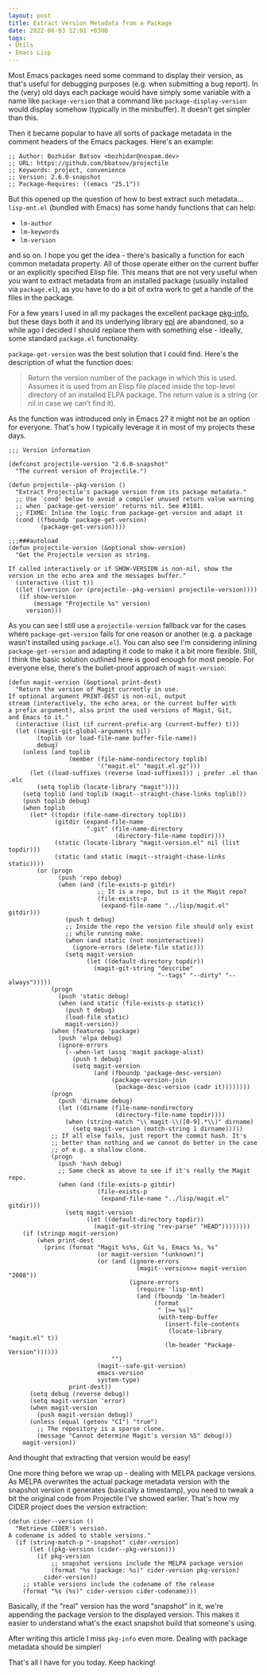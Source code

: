 ```yaml
---
layout: post
title: Extract Version Metadata from a Package
date: 2022-06-03 12:01 +0300
tags:
- Utils
- Emacs Lisp
---
```


Most Emacs packages need some command to display their version, as that's useful
for debugging purposes (e.g. when submitting a bug report). In the (very) old days each
package would have simply some variable with a name like `package-version` that a command like `package-display-version` would display somehow (typically in the minibuffer). It doesn't get simpler than this.

Then it became popular to have all sorts of package metadata in the comment headers of the Emacs packages. Here's an example:

``` emacs-lisp
;; Author: Bozhidar Batsov <bozhidar@nospam.dev>
;; URL: https://github.com/bbatsov/projectile
;; Keywords: project, convenience
;; Version: 2.6.0-snapshot
;; Package-Requires: ((emacs "25.1"))
```

But this opened up the question of how to best extract such metadata... `lisp-mnt.el` (bundled with Emacs) has some handy functions that can help:

- `lm-author`
- `lm-keywords`
- `lm-version`

and so on. I hope you get the idea - there's basically a function for each common metadata property. All of those operate either on the current buffer or an explicitly specified Elisp file. This means that are not very useful when you want to extract metadata from an installed package (usually installed via `package.el`), as you have to do a bit of extra work to get a handle of the files in the package.

For a few years I used in all my packages the excellent package [pkg-info](https://github.com/emacsorphanage/pkg-info), but these days both it and its underlying library [epl](https://github.com/cask/epl) are abandoned, so a while ago I decided I should replace them with something else - ideally, some standard `package.el` functionality.

`package-get-version` was the best solution that I could find. Here's the description of what the function does:

> Return the version number of the package in which this is used.
> Assumes it is used from an Elisp file placed inside the top-level directory of an installed ELPA package.
> The return value is a string (or nil in case we can’t find it).

As the function was introduced only in Emacs 27 it might not be an option for everyone. That's how I typically leverage it in most of my projects these days.

``` emacs-lisp
;;; Version information

(defconst projectile-version "2.6.0-snapshot"
  "The current version of Projectile.")

(defun projectile--pkg-version ()
  "Extract Projectile's package version from its package metadata."
  ;; Use `cond' below to avoid a compiler unused return value warning
  ;; when `package-get-version' returns nil. See #3181.
  ;; FIXME: Inline the logic from package-get-version and adapt it
  (cond ((fboundp 'package-get-version)
         (package-get-version))))

;;;###autoload
(defun projectile-version (&optional show-version)
  "Get the Projectile version as string.

If called interactively or if SHOW-VERSION is non-nil, show the
version in the echo area and the messages buffer."
  (interactive (list t))
  ((let ((version (or (projectile--pkg-version) projectile-version))))
   (if show-version
       (message "Projectile %s" version)
     version)))
```

As you can see I still use a `projectile-version` fallback var for the cases where
`package-get-version` fails for one reason or another (e.g. a package wasn't installed using `package.el`). You can also see I'm considering inlining `package-get-version` and adapting it code to make it a bit more flexible. Still, I think the basic solution outlined here is good enough for most people. For everyone else, there's the bullet-proof approach of `magit-version`:

``` emacs-lisp
(defun magit-version (&optional print-dest)
  "Return the version of Magit currently in use.
If optional argument PRINT-DEST is non-nil, output
stream (interactively, the echo area, or the current buffer with
a prefix argument), also print the used versions of Magit, Git,
and Emacs to it."
  (interactive (list (if current-prefix-arg (current-buffer) t)))
  (let ((magit-git-global-arguments nil)
        (toplib (or load-file-name buffer-file-name))
        debug)
    (unless (and toplib
                 (member (file-name-nondirectory toplib)
                         '("magit.el" "magit.el.gz")))
      (let ((load-suffixes (reverse load-suffixes))) ; prefer .el than .elc
        (setq toplib (locate-library "magit"))))
    (setq toplib (and toplib (magit--straight-chase-links toplib)))
    (push toplib debug)
    (when toplib
      (let* ((topdir (file-name-directory toplib))
             (gitdir (expand-file-name
                      ".git" (file-name-directory
                              (directory-file-name topdir))))
             (static (locate-library "magit-version.el" nil (list topdir)))
             (static (and static (magit--straight-chase-links static))))
        (or (progn
              (push 'repo debug)
              (when (and (file-exists-p gitdir)
                         ;; It is a repo, but is it the Magit repo?
                         (file-exists-p
                          (expand-file-name "../lisp/magit.el" gitdir)))
                (push t debug)
                ;; Inside the repo the version file should only exist
                ;; while running make.
                (when (and static (not noninteractive))
                  (ignore-errors (delete-file static)))
                (setq magit-version
                      (let ((default-directory topdir))
                        (magit-git-string "describe"
                                          "--tags" "--dirty" "--always")))))
            (progn
              (push 'static debug)
              (when (and static (file-exists-p static))
                (push t debug)
                (load-file static)
                magit-version))
            (when (featurep 'package)
              (push 'elpa debug)
              (ignore-errors
                (--when-let (assq 'magit package-alist)
                  (push t debug)
                  (setq magit-version
                        (and (fboundp 'package-desc-version)
                             (package-version-join
                              (package-desc-version (cadr it))))))))
            (progn
              (push 'dirname debug)
              (let ((dirname (file-name-nondirectory
                              (directory-file-name topdir))))
                (when (string-match "\\`magit-\\([0-9].*\\)" dirname)
                  (setq magit-version (match-string 1 dirname)))))
            ;; If all else fails, just report the commit hash. It's
            ;; better than nothing and we cannot do better in the case
            ;; of e.g. a shallow clone.
            (progn
              (push 'hash debug)
              ;; Same check as above to see if it's really the Magit repo.
              (when (and (file-exists-p gitdir)
                         (file-exists-p
                          (expand-file-name "../lisp/magit.el" gitdir)))
                (setq magit-version
                      (let ((default-directory topdir))
                        (magit-git-string "rev-parse" "HEAD"))))))))
    (if (stringp magit-version)
        (when print-dest
          (princ (format "Magit %s%s, Git %s, Emacs %s, %s"
                         (or magit-version "(unknown)")
                         (or (and (ignore-errors
                                    (magit--version>= magit-version "2008"))
                                  (ignore-errors
                                    (require 'lisp-mnt)
                                    (and (fboundp 'lm-header)
                                         (format
                                          " [>= %s]"
                                          (with-temp-buffer
                                            (insert-file-contents
                                             (locate-library "magit.el" t))
                                            (lm-header "Package-Version"))))))
                             "")
                         (magit--safe-git-version)
                         emacs-version
                         system-type)
                 print-dest))
      (setq debug (reverse debug))
      (setq magit-version 'error)
      (when magit-version
        (push magit-version debug))
      (unless (equal (getenv "CI") "true")
        ;; The repository is a sparse clone.
        (message "Cannot determine Magit's version %S" debug)))
    magit-version))
```

And thought that extracting that version would be easy!

One more thing before we wrap up - dealing with MELPA package versions. As MELPA overwrites
the actual package metadata version with the snapshot version it generates (basically a timestamp), you need to tweak a bit the original code from Projectile I've showed earlier. That's how my CIDER project does the version extraction:

``` emacs-lisp
(defun cider--version ()
  "Retrieve CIDER's version.
A codename is added to stable versions."
  (if (string-match-p "-snapshot" cider-version)
      (let ((pkg-version (cider--pkg-version)))
        (if pkg-version
            ;; snapshot versions include the MELPA package version
            (format "%s (package: %s)" cider-version pkg-version)
          cider-version))
    ;; stable versions include the codename of the release
    (format "%s (%s)" cider-version cider-codename)))
```

Basically, if the "real" version has the word "snapshot" in it, we're appending the
package version to the displayed version. This makes it easier to understand what's the exact snapshot build that someone's using.

After writing this article I miss `pkg-info` even more. Dealing with package metadata should be simpler!

That's all I have for you today. Keep hacking!
